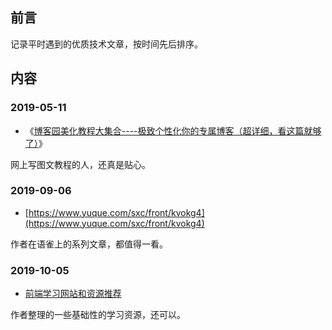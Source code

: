

## 前言

记录平时遇到的优质技术文章，按时间先后排序。

## 内容

### 2019-05-11

- 《[博客园美化教程大集合----极致个性化你的专属博客（超详细，看这篇就够了）](https://www.cnblogs.com/shwee/p/9060226.html#dingzhi12)》

网上写图文教程的人，还真是贴心。


### 2019-09-06

- [https://www.yuque.com/sxc/front/kvokg4](https://www.yuque.com/sxc/front/kvokg4)

作者在语雀上的系列文章，都值得一看。

### 2019-10-05

- [前端学习网站和资源推荐](https://www.twblogs.net/a/5d400329bd9eee51fbf962b2)

作者整理的一些基础性的学习资源，还可以。


